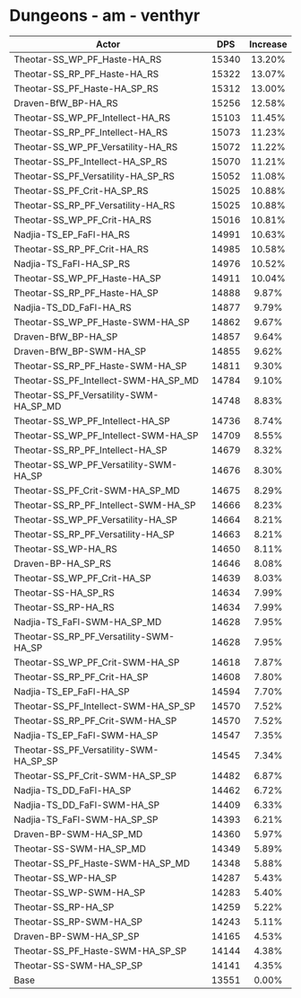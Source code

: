 # Dungeons - am - venthyr
| Actor | DPS | Increase |
|---|:---:|:---:|
|Theotar-SS_WP_PF_Haste-HA_RS|15340|13.20%|
|Theotar-SS_RP_PF_Haste-HA_RS|15322|13.07%|
|Theotar-SS_PF_Haste-HA_SP_RS|15312|13.00%|
|Draven-BfW_BP-HA_RS|15256|12.58%|
|Theotar-SS_WP_PF_Intellect-HA_RS|15103|11.45%|
|Theotar-SS_RP_PF_Intellect-HA_RS|15073|11.23%|
|Theotar-SS_WP_PF_Versatility-HA_RS|15072|11.22%|
|Theotar-SS_PF_Intellect-HA_SP_RS|15070|11.21%|
|Theotar-SS_PF_Versatility-HA_SP_RS|15052|11.08%|
|Theotar-SS_PF_Crit-HA_SP_RS|15025|10.88%|
|Theotar-SS_RP_PF_Versatility-HA_RS|15025|10.88%|
|Theotar-SS_WP_PF_Crit-HA_RS|15016|10.81%|
|Nadjia-TS_EP_FaFl-HA_RS|14991|10.63%|
|Theotar-SS_RP_PF_Crit-HA_RS|14985|10.58%|
|Nadjia-TS_FaFl-HA_SP_RS|14976|10.52%|
|Theotar-SS_WP_PF_Haste-HA_SP|14911|10.04%|
|Theotar-SS_RP_PF_Haste-HA_SP|14888|9.87%|
|Nadjia-TS_DD_FaFl-HA_RS|14877|9.79%|
|Theotar-SS_WP_PF_Haste-SWM-HA_SP|14862|9.67%|
|Draven-BfW_BP-HA_SP|14857|9.64%|
|Draven-BfW_BP-SWM-HA_SP|14855|9.62%|
|Theotar-SS_RP_PF_Haste-SWM-HA_SP|14811|9.30%|
|Theotar-SS_PF_Intellect-SWM-HA_SP_MD|14784|9.10%|
|Theotar-SS_PF_Versatility-SWM-HA_SP_MD|14748|8.83%|
|Theotar-SS_WP_PF_Intellect-HA_SP|14736|8.74%|
|Theotar-SS_WP_PF_Intellect-SWM-HA_SP|14709|8.55%|
|Theotar-SS_RP_PF_Intellect-HA_SP|14679|8.32%|
|Theotar-SS_WP_PF_Versatility-SWM-HA_SP|14676|8.30%|
|Theotar-SS_PF_Crit-SWM-HA_SP_MD|14675|8.29%|
|Theotar-SS_RP_PF_Intellect-SWM-HA_SP|14666|8.23%|
|Theotar-SS_WP_PF_Versatility-HA_SP|14664|8.21%|
|Theotar-SS_RP_PF_Versatility-HA_SP|14663|8.21%|
|Theotar-SS_WP-HA_RS|14650|8.11%|
|Draven-BP-HA_SP_RS|14646|8.08%|
|Theotar-SS_WP_PF_Crit-HA_SP|14639|8.03%|
|Theotar-SS-HA_SP_RS|14634|7.99%|
|Theotar-SS_RP-HA_RS|14634|7.99%|
|Nadjia-TS_FaFl-SWM-HA_SP_MD|14628|7.95%|
|Theotar-SS_RP_PF_Versatility-SWM-HA_SP|14628|7.95%|
|Theotar-SS_WP_PF_Crit-SWM-HA_SP|14618|7.87%|
|Theotar-SS_RP_PF_Crit-HA_SP|14608|7.80%|
|Nadjia-TS_EP_FaFl-HA_SP|14594|7.70%|
|Theotar-SS_PF_Intellect-SWM-HA_SP_SP|14570|7.52%|
|Theotar-SS_RP_PF_Crit-SWM-HA_SP|14570|7.52%|
|Nadjia-TS_EP_FaFl-SWM-HA_SP|14547|7.35%|
|Theotar-SS_PF_Versatility-SWM-HA_SP_SP|14545|7.34%|
|Theotar-SS_PF_Crit-SWM-HA_SP_SP|14482|6.87%|
|Nadjia-TS_DD_FaFl-HA_SP|14462|6.72%|
|Nadjia-TS_DD_FaFl-SWM-HA_SP|14409|6.33%|
|Nadjia-TS_FaFl-SWM-HA_SP_SP|14393|6.21%|
|Draven-BP-SWM-HA_SP_MD|14360|5.97%|
|Theotar-SS-SWM-HA_SP_MD|14349|5.89%|
|Theotar-SS_PF_Haste-SWM-HA_SP_MD|14348|5.88%|
|Theotar-SS_WP-HA_SP|14287|5.43%|
|Theotar-SS_WP-SWM-HA_SP|14283|5.40%|
|Theotar-SS_RP-HA_SP|14259|5.22%|
|Theotar-SS_RP-SWM-HA_SP|14243|5.11%|
|Draven-BP-SWM-HA_SP_SP|14165|4.53%|
|Theotar-SS_PF_Haste-SWM-HA_SP_SP|14144|4.38%|
|Theotar-SS-SWM-HA_SP_SP|14141|4.35%|
|Base|13551|0.00%|
